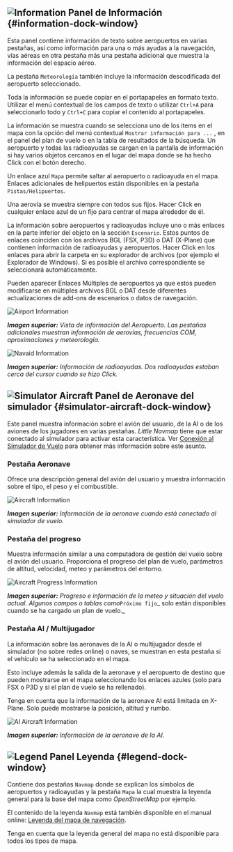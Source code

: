 ## ![Information](../images/icons/infodock.png "Information") Panel de Información {#information-dock-window}

Esta panel contiene información de texto sobre aeropuertos en varias pestañas, así como información para una o más ayudas a la navegación, vías aéreas en otra pestaña más una pestaña adicional que muestra la información del espacio aéreo.

La pestaña `Meteorología` también incluye la información descodificada del aeropuerto seleccionado.

Toda la información se puede copiar en el portapapeles en formato texto. Utilizar el menú contextual de los campos de texto o utilizar `Ctrl+A` para seleccionarlo todo y `Ctrl+C` para copiar el contenido al portapapeles.

La información se muestra cuando se selecciona uno de los items en el mapa  con la opción del menú contextual `Mostrar información para ...` , en el panel del plan de vuelo o en la tabla de resultados de la búsqueda.
Un aeropuerto y todas las radioayudas se cargan en la pantalla de información si hay varios objetos cercanos en el lugar del mapa donde se ha hecho Click con el botón derecho.

Un enlace azul `Mapa` permite saltar al aeropuerto o radioayuda en el mapa.
Enlaces adicionales de helipuertos están disponibles en la pestaña `Pistas/Helipuertos`.

Una aerovía se muestra siempre con todos sus fijos. Hacer Click en cualquier enlace azul de un fijo para centrar el mapa alrededor de él.

La información sobre aeropuertos y radioayudas incluye uno o más enlaces en la parte inferior del objeto en la sección `Escenario`. Estos puntos de enlaces coinciden con los archivos BGL (FSX, P3D) o DAT (X-Plane) que contienen información de radioayudas y aeropuertos. Hacer Click en los enlaces para abrir la carpeta en su explorador de archivos \(por ejemplo el Explorador de Windows\). Si es posible el archivo correspondiente se seleccionará automáticamente.

Pueden aparecer Enlaces Múltiples de aeropuertos ya que estos pueden modificarse en múltiples archivos BGL o DAT desde diferentes actualizaciones de add-ons de escenarios o datos de navegación.

![Airport Information](../images/infoairport.jpg "Airport Information")

_**Imagen superior:** Vista de información del Aeropuerto. Las pestañas adicionales muestran información de aerovías, frecuencias COM, aproximaciones y meteorología._

![Navaid Information](../images/infonavaid.jpg "Navaid Information")

_**Imagen superior:** Información de radioayudas. Dos radioayudas estaban cerca del cursor cuando se hizo Click._

## ![Simulator Aircraft](../images/icons/aircraftdock.png "Simulator Aircraft") Panel de Aeronave del simulador {#simulator-aircraft-dock-window}

Este panel muestra información sobre el avión del usuario, de la AI o de los aviones de los jugadores en varias pestañas.
_Little Navmap_ tiene que estar conectado al simulador para activar esta característica.
Ver [Conexión al Simulador de Vuelo](CONNECT.md#connecting-to-a-flight-simulator) para obtener más información sobre este asunto.

### Pestaña Aeronave

Ofrece una descripción general del avión del usuario y muestra información sobre el tipo, el peso y el combustible.

![Aircraft Information](../images/infoac.jpg "Aircraft Information")

_**Imagen superior:** Información de la aeronave cuando está conectado al simulador de vuelo._

### Pestaña del progreso

Muestra información similar a una computadora de gestión del vuelo sobre el avión del usuario. Proporciona el progreso del plan de vuelo,
parámetros de altitud, velocidad, meteo y parámetros del entorno.

![Aircraft Progress Information](../images/infoacprogress.jpg "Aircraft Progress's Information")

_**Imagen superior:** Progreso e información de la meteo y situación del vuelo actual. Algunos campos o tablas como_`Próximo fijo`_ solo están disponibles cuando se ha cargado un plan de vuelo._

### Pestaña AI / Multijugador

La información sobre las aeronaves de la AI o multijugador desde el simulador \(no sobre redes online\) o naves, se muestran en esta pestaña si el vehículo se ha seleccionado en el mapa.

Esto incluye además la salida de la aeronave y el aeropuerto de destino que pueden mostrarse en el mapa seleccionando los enlaces azules \(solo para FSX o P3D y si el plan de vuelo se ha rellenado\).

Tenga en cuenta que la información de la aeronave AI está limitada en X-Plane. Solo puede mostrarse la posición, altitud y rumbo.

![AI Aircraft Information](../images/infoacai.jpg "AI Aircraft Information")

_**Imagen superior:** Información de la aeronave de la AI._

## ![Legend](../images/icons/legenddock.png "Legend") Panel Leyenda {#legend-dock-window}

Contiene dos pestañas `Navmap` donde se explican los símbolos de aeropuertos y radioayudas y la pestaña `Mapa` la cual muestra la leyenda general para la base del mapa como _OpenStreetMap_ por ejemplo.

El contenido de la leyenda `Navmap` está también disponible en el manual online: [Leyenda del mapa de navegación](LEGEND.md).

Tenga en cuenta que la leyenda general del mapa no está disponible para todos los tipos de mapa.

